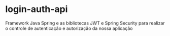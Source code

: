 # login-auth-api
 Framework Java Spring e as bibliotecas JWT e Spring Security para realizar o controle de autenticação e autorização da nossa aplicação
